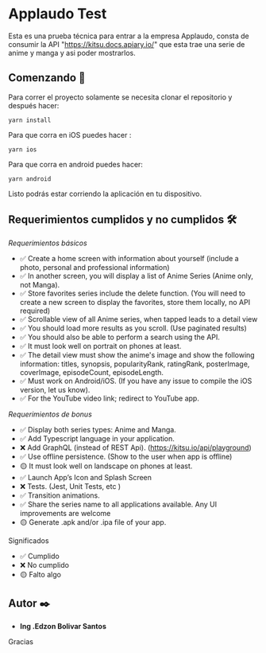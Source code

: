 # Applaudo Test
Esta es una prueba técnica para entrar a la empresa Applaudo, consta de consumir la API "https://kitsu.docs.apiary.io/" que esta trae una serie de anime y manga y asi poder mostrarlos.

## Comenzando 🚀
Para correr el proyecto solamente se necesita clonar el repositorio y después hacer: 
```
yarn install
```
Para que corra en iOS puedes hacer :
```
yarn ios
```
Para que corra en android puedes hacer:
```
yarn android
```
Listo podrás estar corriendo la aplicación en tu dispositivo.

## Requerimientos cumplidos y no cumplidos 🛠️
_Requerimientos básicos_
* ✅ Create a home screen with information about yourself (include a photo, personal and professional information)
* ✅ In another screen, you will display a list of Anime Series (​Anime only​, not Manga).
* ✅ Store favorites series include the delete function. (You will need to create a new screen to display the favorites, store them locally, no API required)
* ✅ Scrollable view of all Anime series, when tapped leads to a detail view
* ✅ You should load more results as you scroll. (​Use paginated results​)
* ✅ You should also be able to perform a ​search using the API​.
* ✅ It must look well on ​portrait​ on phones at least.
* ✅ The detail view must show the anime's image and show the following information: titles, synopsis, popularityRank, ratingRank, posterImage, coverImage, episodeCount, episodeLength.
* ✅ Must work on Android/iOS. (If you have any issue to compile the iOS version, let us know).
* ✅ For the YouTube video link; redirect to YouTube app.

_Requerimientos de bonus_
* ✅ Display both series types: ​Anime and Manga.
* ✅ Add ​Typescript​ language in your application.
* ❌ Add ​GraphQL ​(instead of REST Api). (https://kitsu.io/api/playground)
* ✅ Use ​offline​ ​persistence​. (Show to the user when app is offline)
* 🟡 It must look well on ​landscape​ on phones at least.
* ✅ Launch App’s Icon and Splash Screen
* ❌ Tests. (Jest, Unit Tests, etc )
* ✅ Transition animations.
* ✅ Share the series name to all applications available. Any UI improvements are welcome
* 🟡 Generate .apk and/or .ipa file of your app.


Significados
* ✅ Cumplido
* ❌ No cumplido
* 🟡 Falto algo

## Autor ✒️
* **Ing .Edzon Bolivar Santos** 

Gracias
